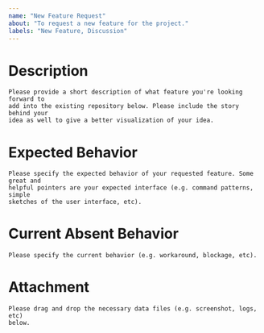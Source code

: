 ```yaml
---
name: "New Feature Request"
about: "To request a new feature for the project."
labels: "New Feature, Discussion"
---
```


# Description
```
Please provide a short description of what feature you're looking forward to
add into the existing repository below. Please include the story behind your
idea as well to give a better visualization of your idea.
```




# Expected Behavior
```
Please specify the expected behavior of your requested feature. Some great and
helpful pointers are your expected interface (e.g. command patterns, simple
sketches of the user interface, etc).
```




# Current Absent Behavior
```
Please specify the current behavior (e.g. workaround, blockage, etc).
```




# Attachment
```
Please drag and drop the necessary data files (e.g. screenshot, logs, etc)
below.
```
